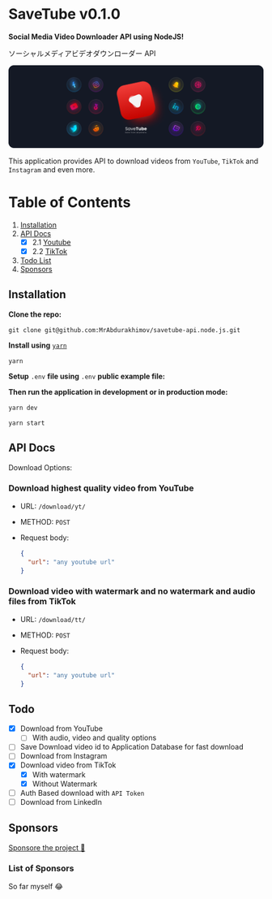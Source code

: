 # SaveTube v0.1.0

**Social Media Video Downloader API using NodeJS!**

ソーシャルメディアビデオダウンローダー API

![Banner](./public/src/img/header.png "saveTube Banner")

This application provides API to download videos from `YouTube`, `TikTok` and `Instagram` and even more.

# Table of Contents
1. [Installation](#installation)
2. [API Docs](#api-docs)
    - [x] 2.1 [Youtube](#download-highest-quality-video-from-youtube)
    - [x] 2.2 [TikTok](#download-video-with-watermark-and-no-watermark-and-audio-files-from-tiktok)
3. [Todo List](#todo)
4. [Sponsors](#sponsors)

## Installation

**Clone the repo:**

```git
git clone git@github.com:MrAbdurakhimov/savetube-api.node.js.git
```

**Install using** [`yarn`](https://yarnpkg.com/getting-started/install)

```yarn
yarn
```

**Setup** `.env` **file using** `.env` **public example file:**

**Then run the application in development or in production mode:**

```yarn
yarn dev
```

```yarn
yarn start
```

## API Docs

Download Options:

### Download highest quality video from YouTube

- URL: `/download/yt/`
- METHOD: `POST`
- Request body:

  ```JSON
  {
    "url": "any youtube url"
  }
  ```

### Download video with watermark and no watermark and audio files from TikTok

- URL: `/download/tt/`
- METHOD: `POST`
- Request body:

  ```JSON
  {
    "url": "any youtube url"
  }
  ```

## Todo

- [x] Download from YouTube
  - [ ] With audio, video and quality options
- [ ] Save Download video id to Application Database for fast download
- [ ] Download from Instagram
- [x] Download video from TikTok
  - [x] With watermark
  - [x] Without Watermark
- [ ] Auth Based download with `API Token`
- [ ] Download from LinkedIn

## Sponsors

[Sponsore the project 🤍](https://payme.uz/@codeflow)

### List of Sponsors

So far myself 😂
